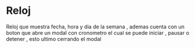 # Reloj
Reloj  que muestra fecha, hora y dia de la semana , ademas cuenta con un boton que abre un modal con  cronometro el cual se puede iniciar , pausar o detener , esto ultimo cerrando el modal
